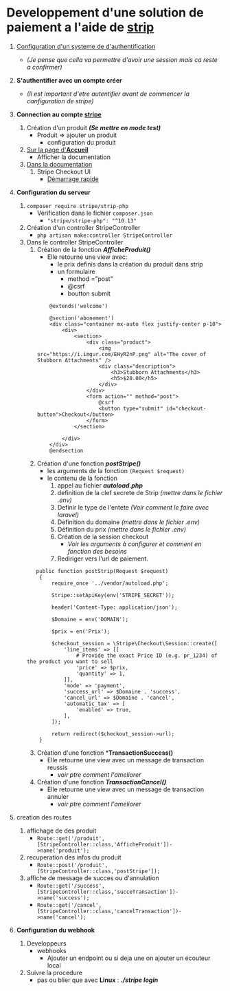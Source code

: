 # Developpement d'une solution de paiement a l'aide de [strip](https://stripe.com/fr-be) 

1. [Configuration d'un systeme de d'authentification](https://github.com/AlbertNd/Notes/blob/main/Authentification.md)
    - *(Je pense que cella va permettre d'avoir une session mais ca reste a confirmer)*

2. **S'authentifier avec un compte créer**
    - *(Il est important d'etre autentifier avant de commencer la canfiguration de stripe)*
3. **Connection au compte [stripe](https://stripe.com/fr-be)**
    1. Création d'un produit ***(Se mettre en mode test)***
        - Produit => ajouter un produit 
            - configuration du produit 
    2. [Sur la page d'**Accueil**](https://dashboard.stripe.com/test/dashboard) 
        - Afficher la documentation 
    3. [Dans la documentation](https://stripe.com/docs/payments?payments=popular)
        1. Stripe Checkout UI
            - [Démarrage rapide](https://stripe.com/docs/checkout/quickstart)
4. **Configuration du serveur** 
    1. `composer require stripe/strip-php`
        - Vérification dans le fichier `composer.json`
            - `"stripe/stripe-php": "^10.13"`
    2. Création d'un controller StripeController
        - `php artisan make:controller StripeController`
    3. Dans le controller StripeController 
        1. Création de la fonction ***AfficheProduit()***
            - Elle retourne une view avec:
                - le prix definis dans la création du produit dans strip 
                - un formulaire 
                    - method ="post"
                    - @csrf 
                    - boutton submit
            ```
                @extends('welcome')

                @section('abonement')
                <div class="container mx-auto flex justify-center p-10">
                    <div>
                        <section>
                            <div class="product">
                                <img src="https://i.imgur.com/EHyR2nP.png" alt="The cover of Stubborn Attachments" />
                                <div class="description">
                                    <h3>Stubborn Attachments</h3>
                                    <h5>$20.00</h5>
                                </div>
                            </div>
                            <form action="" method="post">
                                @csrf
                                <button type="submit" id="checkout-button">Checkout</button>
                            </form>
                        </section>

                    </div>
                </div>
                @endsection
            ```
        2. Création d'une fonction ***postStripe()***
            - les arguments de la fonction `(Request $request)`
            - le contenu de la fonction
                1. appel au fichier ***autoload.php***
                2. definition de la clef secrete de Strip *(mettre dans le fichier .env)*
                3. Definir le type de l'entete *(Voir comment le faire avec laravel)*
                4. Definition du domaine *(mettre dans le fichier .env)*
                5. Définition du prix *(mettre dans le fichier .env)*
                5. Création de la session checkout
                    - *Voir les arguments à configurer et comment en fonction des besoins*
                6. Rediriger vers l'url de paiement. 
        ```
           public function postStrip(Request $request)
            {
                require_once '../vendor/autoload.php';

                Stripe::setApiKey(env('STRIPE_SECRET'));

                header('Content-Type: application/json');

                $Domaine = env('DOMAIN');

                $prix = en('Prix');

                $checkout_session = \Stripe\Checkout\Session::create([
                    'line_items' => [[
                        # Provide the exact Price ID (e.g. pr_1234) of the product you want to sell
                        'price' => $prix,
                        'quantity' => 1,
                    ]],
                    'mode' => 'payment',
                    'success_url' => $Domaine . 'success',
                    'cancel_url' => $Domaine . 'cancel',
                    'automatic_tax' => [
                        'enabled' => true,
                    ],
                ]);
            
                return redirect($checkout_session->url);
            } 
        ``` 
        3. Création d'une fonction ***TransactionSuccess()**
            - Elle retourne une view avec un message de transaction reussis
                - *voir ptre comment l'ameliorer* 
        4. Création d'une fonction ***TransactionCancel()***
            - Elle retourne une view avec un message de transaction annuler
                - *voir ptre comment l'ameliorer* 
5. creation des routes 
    1. affichage de des produit 
        - `Route::get('/produit',[StripeController::class,'AfficheProduit'])->name('produit');`
    2. recuperation des infos du produit 
        - `Route::post('/produit',[StripeController::class,'postStripe']);`
    3. affiche de message de succes ou d'annulation 
        - `Route::get('/success',[StripeController::class,'succeTransaction'])->name('success');`
        - `Route::get('/cancel',[StripeController::class,'cancelTransaction'])->name('cancel');`
6. **Configuration du webhook**
    1. Developpeurs 
        - webhooks
            - Ajouter un endpoint ou si deja une on ajouter un écouteur local 
    2. Suivre la procedure 
        - pas ou blier que avec **Linux** : ***./stripe login*** 